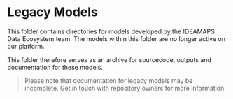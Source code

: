 # Legacy Models

This folder contains directories for models developed by the IDEAMAPS Data Ecosystem team. The models within this folder are no longer active on our platform. 

This folder therefore serves as an archive for sourcecode, outputs and documentation for these models.

> Please note that documentation for legacy models may be incomplete. Get in touch with repository owners for more information.